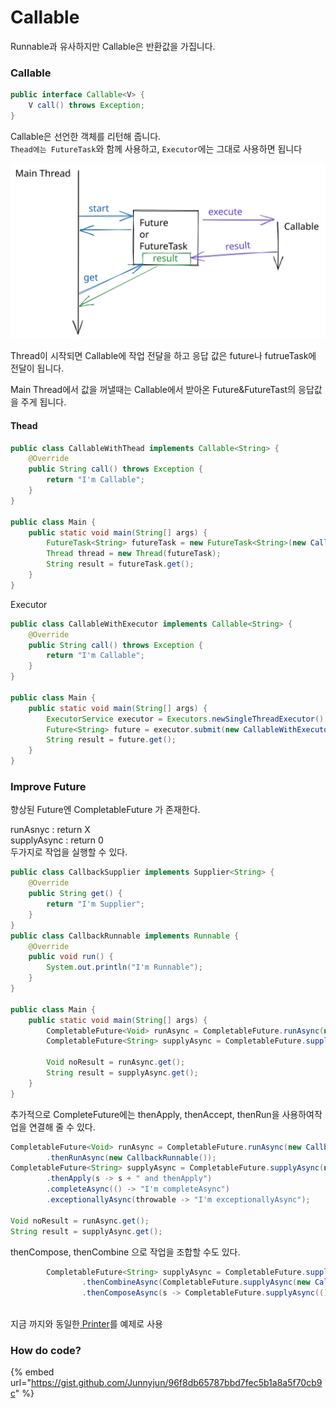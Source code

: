 # Callable

Runnable과 유사하지만 Callable은 반환값을 가집니다.

### Callable

```java
public interface Callable<V> {
    V call() throws Exception;
}
```

Callable은 선언한 객체를 리턴해 줍니다.\
`Thead에는 FutureTask`와 함께 사용하고, `Executor`에는 그대로 사용하면 됩니다

<img src="../../../.gitbook/assets/file.drawing.svg" alt="" class="gitbook-drawing">

Thread이 시작되면 Callable에 작업 전달을 하고 응답 값은 future나 futrueTask에 전달이 됩니다.

Main Thread에서 값을 꺼낼때는 Callable에서 받아온 Future\&FutureTast의 응답값을 주게 됩니다.

#### Thead

```java
public class CallableWithThead implements Callable<String> {
    @Override
    public String call() throws Exception {
        return "I'm Callable";
    }
}

public class Main {
    public static void main(String[] args) {
        FutureTask<String> futureTask = new FutureTask<String>(new CallableWithThead());
        Thread thread = new Thread(futureTask);
        String result = futureTask.get();
    }
}
```

Executor

```java
public class CallableWithExecutor implements Callable<String> {
    @Override
    public String call() throws Exception {
        return "I'm Callable";
    }
}

public class Main {
    public static void main(String[] args) {
        ExecutorService executor = Executors.newSingleThreadExecutor();
        Future<String> future = executor.submit(new CallableWithExecutor());
        String result = future.get();
    }
}
```

### Improve Future

향상된 Future엔 CompletableFuture 가 존재한다.

runAsnyc : return X\
supplyAsync : return 0 \
두가지로 작업을 실행할 수 있다.

```java
public class CallbackSupplier implements Supplier<String> {
    @Override
    public String get() {
        return "I'm Supplier";
    }
}
public class CallbackRunnable implements Runnable {
    @Override
    public void run() {
        System.out.println("I'm Runnable");
    }
}

public class Main {
    public static void main(String[] args) {
        CompletableFuture<Void> runAsync = CompletableFuture.runAsync(new CallbackRunnable());
        CompletableFuture<String> supplyAsync = CompletableFuture.supplyAsync(new CallbackSupplier());

        Void noResult = runAsync.get();
        String result = supplyAsync.get();
    }
}

```

추가적으로 CompleteFuture에는 thenApply, thenAccept, thenRun을 사용하여작업을 연결해 줄 수 있다.

```java
CompletableFuture<Void> runAsync = CompletableFuture.runAsync(new CallbackRunnable())
        .thenRunAsync(new CallbackRunnable());
CompletableFuture<String> supplyAsync = CompletableFuture.supplyAsync(new CallbackSupplier())
        .thenApply(s -> s + " and thenApply")
        .completeAsync(() -> "I'm completeAsync")
        .exceptionallyAsync(throwable -> "I'm exceptionallyAsync");

Void noResult = runAsync.get();
String result = supplyAsync.get();
```

thenCompose, thenCombine   으로 작업을 조합할 수도 있다.

```java
        CompletableFuture<String> supplyAsync = CompletableFuture.supplyAsync(new CallbackSupplier())
                .thenCombineAsync(CompletableFuture.supplyAsync(new CallbackSupplier()), (s1, s2) -> s1 + s2)
                .thenComposeAsync(s -> CompletableFuture.supplyAsync(() -> s + " and thenComposeAsync"));
```

\
지금 까지와 동일한[ Printer](process.md#thread)를 예제로 사용

### How do code?

{% embed url="https://gist.github.com/Junnyjun/96f8db65787bbd7fec5b1a8a5f70cb9c" %}
